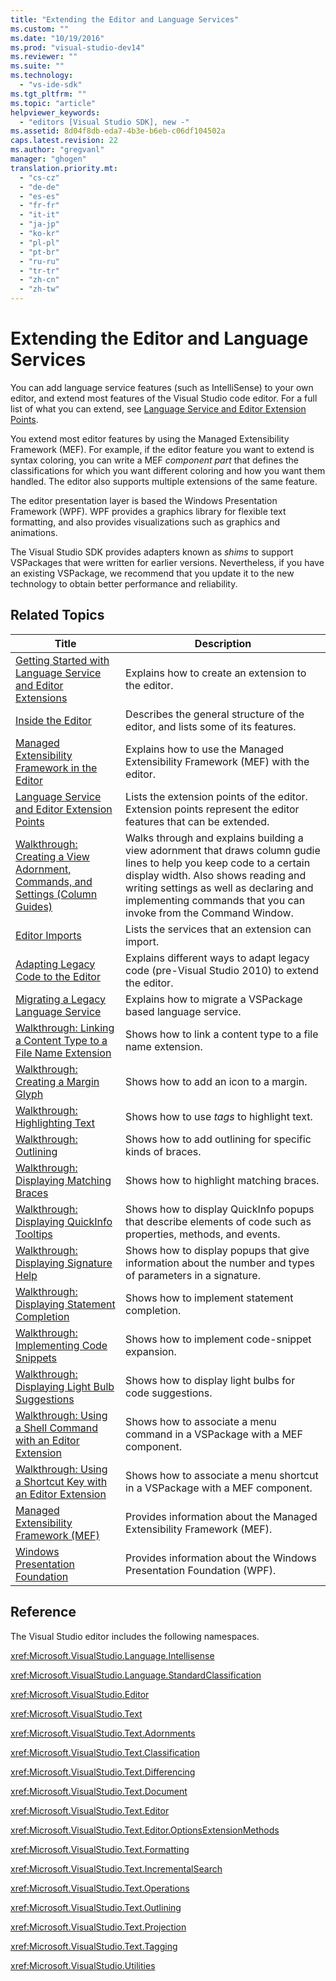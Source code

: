 ```yaml
---
title: "Extending the Editor and Language Services"
ms.custom: ""
ms.date: "10/19/2016"
ms.prod: "visual-studio-dev14"
ms.reviewer: ""
ms.suite: ""
ms.technology: 
  - "vs-ide-sdk"
ms.tgt_pltfrm: ""
ms.topic: "article"
helpviewer_keywords: 
  - "editors [Visual Studio SDK], new -"
ms.assetid: 8d04f8db-eda7-4b3e-b6eb-c06df104502a
caps.latest.revision: 22
ms.author: "gregvanl"
manager: "ghogen"
translation.priority.mt: 
  - "cs-cz"
  - "de-de"
  - "es-es"
  - "fr-fr"
  - "it-it"
  - "ja-jp"
  - "ko-kr"
  - "pl-pl"
  - "pt-br"
  - "ru-ru"
  - "tr-tr"
  - "zh-cn"
  - "zh-tw"
---
```

# Extending the Editor and Language Services
You can add language service features (such as IntelliSense) to your own editor, and extend most features of the Visual Studio code editor.  For a full list of what you can extend, see [Language Service and Editor Extension Points](../extensibility/language-service-and-editor-extension-points.md).  
  
 You extend most editor features by using the Managed Extensibility Framework (MEF). For example, if the editor feature you want to extend is syntax coloring, you can write a MEF *component part* that defines the classifications for which you want different coloring and how you want them handled. The editor also supports multiple extensions of the same feature.  
  
 The editor presentation layer is based the Windows Presentation Framework (WPF). WPF provides a graphics library for flexible text formatting, and also provides visualizations such as graphics and animations.  
  
 The Visual Studio SDK provides adapters known as *shims* to support VSPackages that were written for earlier versions. Nevertheless, if you have an existing VSPackage, we recommend that you update it to the new technology to obtain better performance and reliability.  
  
## Related Topics  
  
|Title|Description|  
|-----------|-----------------|  
|[Getting Started with Language Service and Editor Extensions](../extensibility/getting-started-with-language-service-and-editor-extensions.md)|Explains how to create an extension to the editor.|  
|[Inside the Editor](../extensibility/inside-the-editor.md)|Describes the general structure of the editor, and lists some of its features.|  
|[Managed Extensibility Framework in the Editor](../extensibility/managed-extensibility-framework-in-the-editor.md)|Explains how to use the Managed Extensibility Framework (MEF) with the editor.|  
|[Language Service and Editor Extension Points](../extensibility/language-service-and-editor-extension-points.md)|Lists the extension points of the editor. Extension points represent the editor features that can be extended.|  
|[Walkthrough: Creating a View Adornment, Commands, and Settings (Column Guides)](../extensibility/walkthrough--creating-a-view-adornment--commands--and-settings--column-guides-.md)|Walks through and explains building a view adornment that draws column gudie lines to help you keep code to a certain display width.  Also shows reading and writing settings as well as declaring and implementing commands that you can invoke from the Command Window.|  
|[Editor Imports](../extensibility/editor-imports.md)|Lists the services that an extension can import.|  
|[Adapting Legacy Code to the Editor](../extensibility/adapting-legacy-code-to-the-editor.md)|Explains different ways to adapt legacy code (pre-Visual Studio 2010) to extend the editor.|  
|[Migrating a Legacy Language Service](../extensibility-internals/migrating-a-legacy-language-service.md)|Explains how to migrate a VSPackage based language service.|  
|[Walkthrough: Linking a Content Type to a File Name Extension](../extensibility/walkthrough--linking-a-content-type-to-a-file-name-extension.md)|Shows how to link a content type to a file name extension.|  
|[Walkthrough: Creating a Margin Glyph](../extensibility/walkthrough--creating-a-margin-glyph.md)|Shows how to add an icon to a margin.|  
|[Walkthrough: Highlighting Text](../extensibility/walkthrough--highlighting-text.md)|Shows how to use *tags* to highlight text.|  
|[Walkthrough: Outlining](../extensibility/walkthrough--outlining.md)|Shows how to add outlining for specific kinds of braces.|  
|[Walkthrough: Displaying Matching Braces](../extensibility/walkthrough--displaying-matching-braces.md)|Shows how to highlight matching braces.|  
|[Walkthrough: Displaying QuickInfo Tooltips](../extensibility/walkthrough--displaying-quickinfo-tooltips.md)|Shows how to display QuickInfo popups that describe elements of code such as properties, methods, and events.|  
|[Walkthrough: Displaying Signature Help](../extensibility/walkthrough--displaying-signature-help.md)|Shows how to display popups that give information about the number and types of parameters in a signature.|  
|[Walkthrough: Displaying Statement Completion](../extensibility/walkthrough--displaying-statement-completion.md)|Shows how to implement statement completion.|  
|[Walkthrough: Implementing Code Snippets](../extensibility/walkthrough--implementing-code-snippets.md)|Shows how to implement code-snippet expansion.|  
|[Walkthrough: Displaying Light Bulb Suggestions](../extensibility/walkthrough--displaying-light-bulb-suggestions.md)|Shows how to display light bulbs for code suggestions.|  
|[Walkthrough: Using a Shell Command with an Editor Extension](../extensibility/walkthrough--using-a-shell-command-with-an-editor-extension.md)|Shows how to associate a menu command in a VSPackage with a MEF component.|  
|[Walkthrough: Using a Shortcut Key with an Editor Extension](../extensibility/walkthrough--using-a-shortcut-key-with-an-editor-extension.md)|Shows how to associate a menu shortcut in a VSPackage with a MEF component.|  
|[Managed Extensibility Framework (MEF)](../Topic/Managed%20Extensibility%20Framework%20\(MEF\).md)|Provides information about the Managed Extensibility Framework (MEF).|  
|[Windows Presentation Foundation](../Topic/Windows%20Presentation%20Foundation.md)|Provides information about the Windows Presentation Foundation (WPF).|  
  
## Reference  
 The Visual Studio editor includes the following namespaces.  
  
 <xref:Microsoft.VisualStudio.Language.Intellisense>  
  
 <xref:Microsoft.VisualStudio.Language.StandardClassification>  
  
 <xref:Microsoft.VisualStudio.Editor>  
  
 <xref:Microsoft.VisualStudio.Text>  
  
 <xref:Microsoft.VisualStudio.Text.Adornments>  
  
 <xref:Microsoft.VisualStudio.Text.Classification>  
  
 <xref:Microsoft.VisualStudio.Text.Differencing>  
  
 <xref:Microsoft.VisualStudio.Text.Document>  
  
 <xref:Microsoft.VisualStudio.Text.Editor>  
  
 <xref:Microsoft.VisualStudio.Text.Editor.OptionsExtensionMethods>  
  
 <xref:Microsoft.VisualStudio.Text.Formatting>  
  
 <xref:Microsoft.VisualStudio.Text.IncrementalSearch>  
  
 <xref:Microsoft.VisualStudio.Text.Operations>  
  
 <xref:Microsoft.VisualStudio.Text.Outlining>  
  
 <xref:Microsoft.VisualStudio.Text.Projection>  
  
 <xref:Microsoft.VisualStudio.Text.Tagging>  
  
 <xref:Microsoft.VisualStudio.Utilities>